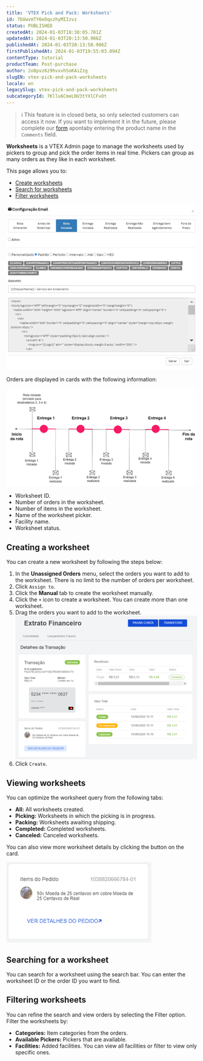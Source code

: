 ```yaml
---
title: 'VTEX Pick and Pack: Worksheets'
id: 7bUwvmTY6eOqxzhyMIIzvz
status: PUBLISHED
createdAt: 2024-01-03T18:38:05.781Z
updatedAt: 2024-01-03T20:13:50.986Z
publishedAt: 2024-01-03T20:13:50.986Z
firstPublishedAt: 2024-01-03T19:55:03.094Z
contentType: tutorial
productTeam: Post-purchase
author: 2o8pvz6z9hvxvhSoKAiZzg
slugEN: vtex-pick-and-pack-worksheets
locale: en
legacySlug: vtex-pick-and-pack-worksheets
subcategoryId: 7Kllu6CmeLNV3tYXlCFvOt
---
```


>ℹ️ This feature is in closed beta, so only selected customers can access it now. If you want to implement it in the future, please complete our [form](https://vtex.com/us-en/contact/) apontaby entering the product name in the `Comments` field.

**Worksheets** is a VTEX Admin page to manage the worksheets used by pickers to group and pick the order items in real time. Pickers can group as many orders as they like in each worksheet.

This page allows you to:

* [Create worksheets](#create-worksheets)
* [Search for worksheets](#search-for-worksheets)
* [Filter worksheets](#filter-worksheets)

![pick-pack-ordem-servico-en](https://raw.githubusercontent.com/vtexdocs/help-center-content/refs/heads/main/_1.png)

Orders are displayed in cards with the following information:

![pick-pack-ordem-servico-2-en](https://raw.githubusercontent.com/vtexdocs/help-center-content/refs/heads/main/_2.png)

* Worksheet ID.
* Number of orders in the worksheet.
* Number of items in the worksheet.
* Name of the worksheet picker.
* Facility name.
* Worksheet status.

## Creating a worksheet

You can create a new worksheet by following the steps below:

1. In the **Unassigned Orders** menu, select the orders you want to add to the worksheet. There is no limit to the number of orders per worksheet.
2. Click `Assign to`.
3. Click the **Manual** tab to create the worksheet manually.
4. Click the `+` icon to create a worksheet. You can create more than one worksheet.
5. Drag the orders you want to add to the worksheet.
  ![pick-pack-ordem-servico-3-en](https://raw.githubusercontent.com/vtexdocs/help-center-content/refs/heads/main/_3.png)
6. Click `Create`.

## Viewing worksheets

You can optimize the worksheet query from the following tabs:

* **All:** All worksheets created.
* **Picking:** Worksheets in which the picking is in progress.
* **Packing:** Worksheets awaiting shipping.
* **Completed:** Completed worksheets.
* **Canceled:** Canceled worksheets.

You can also view more worksheet details by clicking the <i class="fas fa-chevron-down"></i> button on the card.

![pick-pack-ordem-servico-4-en](https://raw.githubusercontent.com/vtexdocs/help-center-content/refs/heads/main/_4.png)

## Searching for a worksheet

You can search for a worksheet using the search bar. You can enter the worksheet ID or the order ID you want to find.

## Filtering worksheets

You can refine the search and view orders by selecting the Filter option. Filter the worksheets by:

* **Categories:** Item categories from the orders.
* **Available Pickers:** Pickers that are available.
* **Facilities:** Added facilities. You can view all facilities or filter to view only specific ones.
